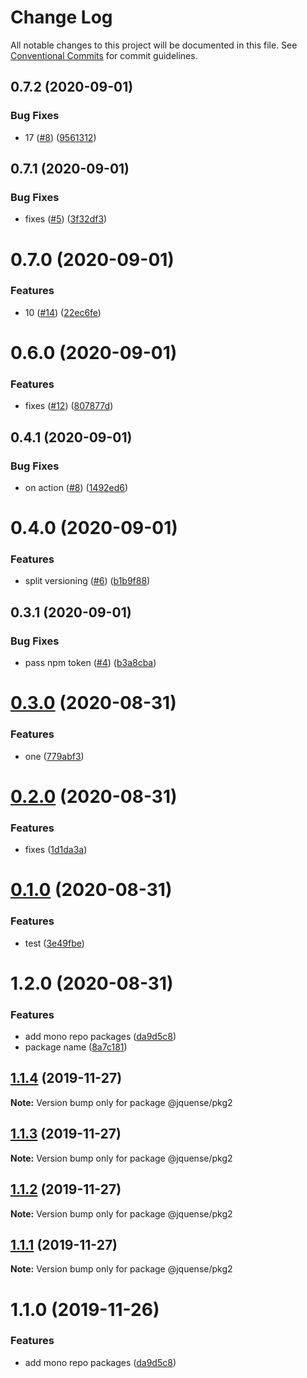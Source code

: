 # Change Log

All notable changes to this project will be documented in this file.
See [Conventional Commits](https://conventionalcommits.org) for commit guidelines.

## 0.7.2 (2020-09-01)


### Bug Fixes

* 17 ([#8](https://github.com/jquense/test-publish-actions/issues/8)) ([9561312](https://github.com/jquense/test-publish-actions/commit/95613129a4a3d4f942bbc035f92507917cd5dfa9))





## 0.7.1 (2020-09-01)


### Bug Fixes

* fixes ([#5](https://github.com/jquense/test-publish-actions/issues/5)) ([3f32df3](https://github.com/jquense/test-publish-actions/commit/3f32df3af5204ab3585ee20d96ae4c6bd47f10d0))





# 0.7.0 (2020-09-01)


### Features

* 10 ([#14](https://github.com/jquense/test-publish-actions/issues/14)) ([22ec6fe](https://github.com/jquense/test-publish-actions/commit/22ec6fed3ae63b6e36437edf47569c73dcc95030))





# 0.6.0 (2020-09-01)


### Features

* fixes ([#12](https://github.com/jquense/test-publish-actions/issues/12)) ([807877d](https://github.com/jquense/test-publish-actions/commit/807877d3aa2b1499f2aac32bef3b28086d336aa4))





## 0.4.1 (2020-09-01)


### Bug Fixes

* on action ([#8](https://github.com/jquense/test-publish-actions/issues/8)) ([1492ed6](https://github.com/jquense/test-publish-actions/commit/1492ed6e4273c8a7c580c54b77b08bfb4da746ac))





# 0.4.0 (2020-09-01)


### Features

* split versioning ([#6](https://github.com/jquense/test-publish-actions/issues/6)) ([b1b9f88](https://github.com/jquense/test-publish-actions/commit/b1b9f88a2111a3df39e9bbbb46c92c2bcd814800))





## 0.3.1 (2020-09-01)


### Bug Fixes

* pass npm token ([#4](https://github.com/jquense/test-publish-actions/issues/4)) ([b3a8cba](https://github.com/jquense/test-publish-actions/commit/b3a8cba2ebb6d1dbfd6a0a6a0df54cb495bc78a1))





# [0.3.0](https://github.com/jquense/test-publish-actions/compare/@everes/pkg2@0.2.0...@everes/pkg2@0.3.0) (2020-08-31)


### Features

* one ([779abf3](https://github.com/jquense/test-publish-actions/commit/779abf3da49231a7236c81c73f7981c6beec8ea1))





# [0.2.0](https://github.com/jquense/test-publish-actions/compare/@everes/pkg2@0.1.0...@everes/pkg2@0.2.0) (2020-08-31)


### Features

* fixes ([1d1da3a](https://github.com/jquense/test-publish-actions/commit/1d1da3a12b18b05dae7ea7b6a36cb68b06f16727))





# [0.1.0](https://github.com/jquense/test-publish-actions/compare/@everes/pkg2@1.2.0...@everes/pkg2@0.1.0) (2020-08-31)


### Features

* test ([3e49fbe](https://github.com/jquense/test-publish-actions/commit/3e49fbe3cc27044c8e78625eaf53d7a5e93eb751))





# 1.2.0 (2020-08-31)


### Features

* add mono repo packages ([da9d5c8](https://github.com/jquense/test-publish-actions/commit/da9d5c86336d95550249f32a4efdcfc2b4e0ff7d))
* package name ([8a7c181](https://github.com/jquense/test-publish-actions/commit/8a7c18131f9f3de1bdc8f406d893f1957845b752))





## [1.1.4](https://github.com/jquense/test-publish-actions/compare/@jquense/pkg2@1.1.0...@jquense/pkg2@1.1.4) (2019-11-27)

**Note:** Version bump only for package @jquense/pkg2





## [1.1.3](https://github.com/jquense/test-publish-actions/compare/@jquense/pkg2@1.1.0...@jquense/pkg2@1.1.3) (2019-11-27)

**Note:** Version bump only for package @jquense/pkg2





## [1.1.2](https://github.com/jquense/test-publish-actions/compare/@jquense/pkg2@1.1.0...@jquense/pkg2@1.1.2) (2019-11-27)

**Note:** Version bump only for package @jquense/pkg2





## [1.1.1](https://github.com/jquense/test-publish-actions/compare/@jquense/pkg2@1.1.0...@jquense/pkg2@1.1.1) (2019-11-27)

**Note:** Version bump only for package @jquense/pkg2





# 1.1.0 (2019-11-26)


### Features

* add mono repo packages ([da9d5c8](https://github.com/jquense/test-publish-actions/commit/da9d5c86336d95550249f32a4efdcfc2b4e0ff7d))
